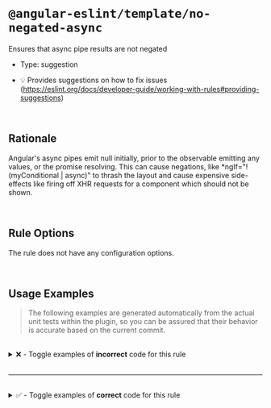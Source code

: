 <!--

  DO NOT EDIT.

  This markdown file was autogenerated using a mixture of the following files as the source of truth for its data:
  - ../../src/rules/no-negated-async.ts
  - ../../tests/rules/no-negated-async/cases.ts

  In order to update this file, it is therefore those files which need to be updated, as well as potentially the generator script:
  - ../../../../tools/scripts/generate-rule-docs.ts

-->

<br>

# `@angular-eslint/template/no-negated-async`

Ensures that async pipe results are not negated

- Type: suggestion

- 💡 Provides suggestions on how to fix issues (https://eslint.org/docs/developer-guide/working-with-rules#providing-suggestions)

<br>

## Rationale

Angular's async pipes emit null initially, prior to the observable emitting any values, or the promise resolving. This can cause negations, like \*ngIf="!(myConditional | async)" to thrash the layout and cause expensive side-effects like firing off XHR requests for a component which should not be shown.

<br>

## Rule Options

The rule does not have any configuration options.

<br>

## Usage Examples

> The following examples are generated automatically from the actual unit tests within the plugin, so you can be assured that their behavior is accurate based on the current commit.

<br>

<details>
<summary>❌ - Toggle examples of <strong>incorrect</strong> code for this rule</summary>

<br>

#### Default Config

```json
{
  "rules": {
    "@angular-eslint/template/no-negated-async": [
      "error"
    ]
  }
}
```

<br>

#### ❌ Invalid Code

```html
{{      !(foo | async) }}
        ~~~~~~~~~~~~~~
```

<br>

---

<br>

#### Default Config

```json
{
  "rules": {
    "@angular-eslint/template/no-negated-async": [
      "error"
    ]
  }
}
```

<br>

#### ❌ Invalid Code

```html
{{ !(foo | somethingElse | async) }}
   ~~~~~~~~~~~~~~~~~~~~~~~~~~~~~~
```

<br>

---

<br>

#### Default Config

```json
{
  "rules": {
    "@angular-eslint/template/no-negated-async": [
      "error"
    ]
  }
}
```

<br>

#### ❌ Invalid Code

```html
<div *ngIf="!(a | async)"></div>
            ~~~~~~~~~~~~
```

<br>

---

<br>

#### Default Config

```json
{
  "rules": {
    "@angular-eslint/template/no-negated-async": [
      "error"
    ]
  }
}
```

<br>

#### ❌ Invalid Code

```html
{{ nullable ?? !(obsVar | async) }}
               ~~~~~~~~~~~~~~~~~
```

</details>

<br>

---

<br>

<details>
<summary>✅ - Toggle examples of <strong>correct</strong> code for this rule</summary>

<br>

#### Default Config

```json
{
  "rules": {
    "@angular-eslint/template/no-negated-async": [
      "error"
    ]
  }
}
```

<br>

#### ✅ Valid Code

```html
{{ (foo | async) }}
```

<br>

---

<br>

#### Default Config

```json
{
  "rules": {
    "@angular-eslint/template/no-negated-async": [
      "error"
    ]
  }
}
```

<br>

#### ✅ Valid Code

```html
{{ !(foo | async | somethingElse) }}
```

<br>

---

<br>

#### Default Config

```json
{
  "rules": {
    "@angular-eslint/template/no-negated-async": [
      "error"
    ]
  }
}
```

<br>

#### ✅ Valid Code

```html
{{ (foo | async) == null }}
```

<br>

---

<br>

#### Default Config

```json
{
  "rules": {
    "@angular-eslint/template/no-negated-async": [
      "error"
    ]
  }
}
```

<br>

#### ✅ Valid Code

```html
{{ (foo | async) === false }}
```

<br>

---

<br>

#### Default Config

```json
{
  "rules": {
    "@angular-eslint/template/no-negated-async": [
      "error"
    ]
  }
}
```

<br>

#### ✅ Valid Code

```html
{{ !(foo | notAnAsyncPipe) }}
```

<br>

---

<br>

#### Default Config

```json
{
  "rules": {
    "@angular-eslint/template/no-negated-async": [
      "error"
    ]
  }
}
```

<br>

#### ✅ Valid Code

```html
<div [class.mx-4]="!!(foo | async)"></div>
```

</details>

<br>
